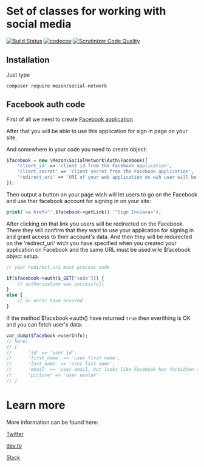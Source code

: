 # Set of classes for working with social media
[![Build Status](https://travis-ci.org/alexdodonov/mezon-social-network.svg?branch=master)](https://travis-ci.org/alexdodonov/mezon-social-network) [![codecov](https://codecov.io/gh/alexdodonov/mezon-social-network/branch/master/graph/badge.svg)](https://codecov.io/gh/alexdodonov/mezon-social-network) [![Scrutinizer Code Quality](https://scrutinizer-ci.com/g/alexdodonov/mezon-social-network/badges/quality-score.png?b=master)](https://scrutinizer-ci.com/g/alexdodonov/mezon-social-network/?branch=master)

## Installation

Just type

```
composer require mezon/social-network
```

## Facebook auth code

First of all we need to create [Facebook application](https://developers.facebook.com/apps/)

After that you will be able to use this application for sign in page on your site.

And somewhere in your code you need to create object:

```php
$facebook = new \Mezon\SocialNetwork\Auth\Facebook([
	'client_id' => 'client id from the Facebook application',
	'client_secret' => 'client secret from the Facebook application',
	'redirect_uri' => 'URI of your web application on wih user will be redirected after authorization on Facebook'
]);
```

Then output a button on your page wich will let users to go on the Facebook and use ther facebook account for signing in on your site:

```php
print('<a href="'.$facebook->getLink().'"Sign In</a>a>');
```

After clicking on that link you users will be redirected on the Facebook. There they will confirm that they want to use your application for signing in and grant access to their account's data. And then they will be redurected on the 'redirect_uri' wich you have specified when you created your application on Facebook and the same URL must be used wile $facebook object setup.

```php
// your redirect_uri must process code

if($facebook->auth($_GET['code'])) {
	// authorization was successfull
}
else {
	// an error have occured
}
```

If the method $facebook->auth() have returned `true` then everithing is OK and you can fetch user's data:

```php
var_dump($facebook->userInfo);
// here:
// [
//    	'id' => 'user id',
//		'first_name' => 'user first name',
//		'last_name' => 'user last name',
//		'email' => 'user email, but looks like Facebook has forbidden to fetch this info, so dont rely on this field',
//		'picture' => 'user avatar'
// ]
```

# Learn more

More information can be found here:

[Twitter](https://twitter.com/mezonphp)

[dev.to](https://dev.to/alexdodonov)

[Slack](https://join.slack.com/t/mezon-framework/signup?x=x-p1148081653955-1171709616688-1154057706548)